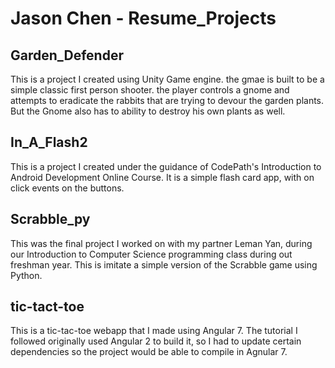 # Jason Chen - Resume_Projects

## Garden_Defender
This is a project I created using Unity Game engine. the gmae is built to be a simple classic first person shooter. the player controls a gnome and attempts to eradicate the rabbits that are trying to devour the garden plants. But the Gnome also has to ability to destroy his own plants as well.

## In_A_Flash2
This is a project I created under the guidance of CodePath's Introduction to Android Development Online Course. It is a simple flash card app, with on click events on the buttons.

## Scrabble_py 
This was the final project I worked on with my partner Leman Yan, during our Introduction to Computer Science programming class during out freshman year. This is imitate a simple version of the Scrabble game using Python. 

## tic-tact-toe
This is a tic-tac-toe webapp that I made using Angular 7. The tutorial I followed originally used Angular 2 to build it, so I had to update certain dependencies so the project would be able to compile in Agnular 7.
